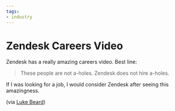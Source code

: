 ```yaml
---
tags:
- industry
---
```


# Zendesk Careers Video

Zendesk has a really amazing careers video. Best line:

> These people are not a-holes. Zendesk does not hire a-holes.

If I was looking for a job, I would consider Zendesk after seeing this amazingness.

(via [Luke Beard](http://twitter.com/lukesbeard))
